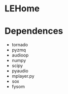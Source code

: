 LEHome
======

Dependences
===========

- tornado
- pyzmq
- audioop
- numpy
- scipy
- pyaudio
- mplayer.py
- sox
- fysom


